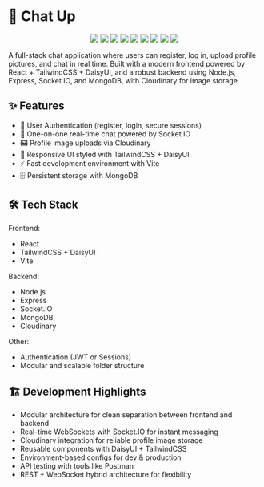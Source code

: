 # 💬 Chat Up

<p align="center"> <img src="https://img.shields.io/badge/React-blue" /> <img src="https://img.shields.io/badge/TailwindCSS-38B2AC" /> <img src="https://img.shields.io/badge/DaisyUI-ff69b4" /> <img src="https://img.shields.io/badge/Vite-yellow" /> <img src="https://img.shields.io/badge/Node.js-68a063" /> <img src="https://img.shields.io/badge/Express-lightgrey" /> <img src="https://img.shields.io/badge/MongoDB-brightgreen" /> <img src="https://img.shields.io/badge/Cloudinary-4285F4" /> <img src="https://img.shields.io/badge/Socket.IO-black" /> </p>
A full-stack chat application where users can register, log in, upload profile pictures, and chat in real time. Built with a modern frontend powered by React + TailwindCSS + DaisyUI, and a robust backend using Node.js, Express, Socket.IO, and MongoDB, with Cloudinary for image storage.



## ✨ Features

- 🔐 User Authentication (register, login, secure sessions)
- 💬 One-on-one real-time chat powered by Socket.IO
- 🖼️ Profile image uploads via Cloudinary
- 🎨 Responsive UI styled with TailwindCSS + DaisyUI
- ⚡ Fast development environment with Vite
- 🗄️ Persistent storage with MongoDB

## 🛠️ Tech Stack

Frontend:
- React
- TailwindCSS + DaisyUI
- Vite

Backend:
- Node.js
- Express
- Socket.IO
- MongoDB
- Cloudinary

Other:
- Authentication (JWT or Sessions)
- Modular and scalable folder structure


## 🏗️ Development Highlights

- Modular architecture for clean separation between frontend and backend
- Real-time WebSockets with Socket.IO for instant messaging
- Cloudinary integration for reliable profile image storage
- Reusable components with DaisyUI + TailwindCSS
- Environment-based configs for dev & production
- API testing with tools like Postman
- REST + WebSocket hybrid architecture for flexibility
